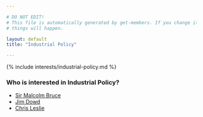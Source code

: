 ```yaml
---

# DO NOT EDIT!
# This file is automatically generated by get-members. If you change it, bad
# things will happen.

layout: default
title: "Industrial Policy"

---
```


{% include interests/industrial-policy.md %}

### Who is interested in Industrial Policy?


* [Sir Malcolm Bruce](/members/sir-malcolm-bruce.html)
* [Jim Dowd](/members/jim-dowd.html)
* [Chris Leslie](/members/chris-leslie.html)
